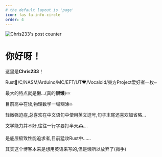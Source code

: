 ```yaml
---
# the default layout is 'page'
icon: fas fa-info-circle
order: 4
---
```


![Chris233's post counter](https://count.getloli.com/@Chris233's+post+counter?name=Chris233%27s+post+counter&theme=green&padding=5&offset=0&align=top&scale=1&pixelated=1&darkmode=auto)

# 你好呀！

这里是**Chris233**！

Rust🦀/C/NASM/Arduino/MC/EFT/UT❤️/Vocaloid/東方Project爱好者一枚~

最大的特点就是懒...(真的**很懒**)💤

目前高中在读,物理数学一塌糊涂🔥

轻微强迫症,总喜欢在中文语句中使用英文逗号,句子末尾还喜欢加省略...

文学能力并不好,往往一行字要打半天🕰️...

是底层极致性能追求者,目前猛攻Rust中......

其实这个博客本来是想用英语来写的,但是懒所以放弃了(摊手)




